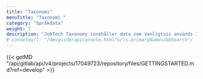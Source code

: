 ```yaml
---
title: "Taxonomi"
menuTitle: "Taxonomi "
category: "Språkdata"
weight: 7
description: "JobTech Taxonomy innehåller data som vanligtvis används inom arbetsmarknaden och Arbetsförmedlingen. Datan består av begrepp som bedöms vara relevanta för matchning mellan lediga jobb och arbetssökande."
# consoleurl: "/devguide/apiconsole.html?urls.primaryName=JobSearch"/
---
```


{{< getMD "/api/gitlab/api/v4/projects/17049723/repository/files/GETTINGSTARTED.md?ref=develop" >}}
